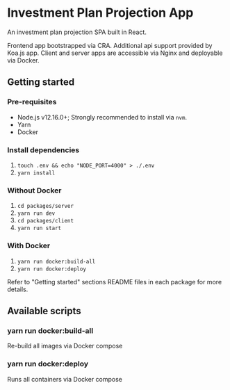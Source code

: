 # Investment Plan Projection App

An investment plan projection SPA built in React.

Frontend app bootstrapped via CRA. Additional api support provided by Koa.js app. Client and server apps are accessible via Nginx and deployable via Docker.

## Getting started

### Pre-requisites

- Node.js v12.16.0+; Strongly recommended to install via `nvm`.
- Yarn
- Docker

### Install dependencies

1. `touch .env && echo "NODE_PORT=4000" > ./.env`
2. `yarn install`

### Without Docker

1. `cd packages/server`
2. `yarn run dev`
3. `cd packages/client`
4. `yarn run start`

### With Docker

1. `yarn run docker:build-all`
2. `yarn run docker:deploy`

Refer to "Getting started" sections README files in each package for more details.

## Available scripts

### yarn run docker:build-all

Re-build all images via Docker compose

### yarn run docker:deploy

Runs all containers via Docker compose
